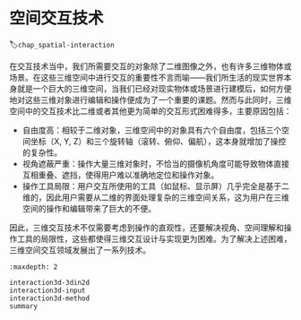 # 空间交互技术
:label:`chap_spatial-interaction`

在交互技术当中，我们所需要交互的对象除了二维图像之外，也有许多三维物体或场景。在这些三维空间中进行交互的重要性不言而喻——我们所生活的现实世界本身就是一个巨大的三维空间，当我们已经对现实物体或场景进行建模后，如何方便地对这些三维对象进行编辑和操作便成为了一个重要的课题。然而与此同时，三维空间中的交互技术比二维或者其他更为简单的交互形式困难得多，主要原因包括：

- 自由度高：相较于二维对象，三维空间中的对象具有六个自由度，包括三个空间坐标（X, Y, Z）和三个旋转轴（滚转、俯仰、偏航），这本身就增加了操控的复杂性。
- 视角遮蔽严重：操作大量三维对象时，不恰当的摄像机角度可能导致物体直接互相重叠、遮挡，使得用户难以准确地定位和操作对象。
- 操作工具局限：用户交互所使用的工具（如鼠标、显示屏）几乎完全是基于二维的，因此用户需要从二维的界面处理复杂的三维空间关系，这为用户在三维空间的操作和编辑带来了巨大的不便。

因此，三维交互技术不仅需要考虑到操作的直观性，还要解决视角、空间理解和操作工具的局限性，这些都使得三维交互设计与实现更为困难。为了解决上述困难，三维空间交互领域发展出了一系列技术。

````toc
:maxdepth: 2

interaction3d-3din2d
interaction3d-input
interaction3d-method
summary
````